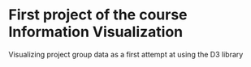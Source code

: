 # First project of the course Information Visualization

Visualizing project group data as a first attempt at using the D3 library
